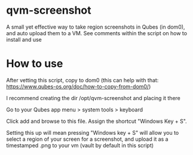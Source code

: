 # qvm-screenshot

A small yet effective way to take region screenshots in Qubes (in dom0), and auto upload them to a VM.
See comments within the script on how to install and use

# How to use

After vetting this script, copy to dom0 (this can help with that: https://www.qubes-os.org/doc/how-to-copy-from-dom0/)

I recommend creating the dir /opt/qvm-screenshot and placing it there

Go to your Qubes app menu > system tools > keyboard

Click add and browse to this file. Assign the shortcut "Windows Key + S".

Setting this up will mean pressing "Windows key + S" will allow you to select a region of your screen for a screenshot, and upload it as a timestamped .png to your vm (vault by default in this script)
